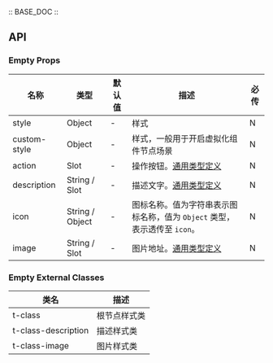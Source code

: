 :: BASE_DOC ::

## API

### Empty Props

名称 | 类型 | 默认值 | 描述 | 必传
-- | -- | -- | -- | --
style | Object | - | 样式 | N
custom-style | Object | - | 样式，一般用于开启虚拟化组件节点场景 | N
action | Slot | - | 操作按钮。[通用类型定义](https://github.com/Tencent/tdesign-miniprogram/blob/develop/src/common/common.ts) | N
description | String / Slot | - | 描述文字。[通用类型定义](https://github.com/Tencent/tdesign-miniprogram/blob/develop/src/common/common.ts) | N
icon | String / Object | - | 图标名称。值为字符串表示图标名称，值为 `Object` 类型，表示透传至 `icon`。 | N
image | String / Slot | - | 图片地址。[通用类型定义](https://github.com/Tencent/tdesign-miniprogram/blob/develop/src/common/common.ts) | N
### Empty External Classes

类名 | 描述
-- | --
t-class | 根节点样式类
t-class-description | 描述样式类
t-class-image | 图片样式类

